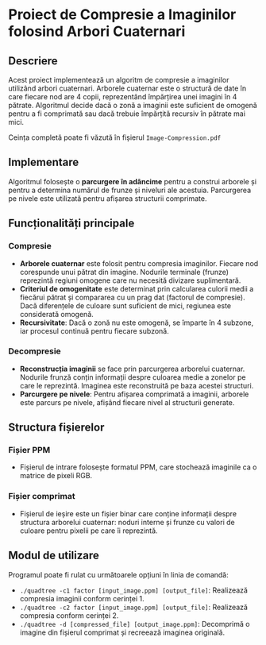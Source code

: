 # Proiect de Compresie a Imaginilor folosind Arbori Cuaternari

## Descriere
Acest proiect implementează un algoritm de compresie a imaginilor utilizând arbori cuaternari. Arborele cuaternar este o structură de date în care fiecare nod are 4 copii, reprezentând împărțirea unei imagini în 4 pătrate. Algoritmul decide dacă o zonă a imaginii este suficient de omogenă pentru a fi comprimată sau dacă trebuie împărțită recursiv în pătrate mai mici.

Ceința completă poate fi văzută în fișierul `Image-Compression.pdf`

## Implementare
Algoritmul folosește o **parcurgere în adâncime** pentru a construi arborele și pentru a determina numărul de frunze și niveluri ale acestuia. Parcurgerea pe nivele este utilizată pentru afișarea structurii comprimate.

## Funcționalități principale

### Compresie
- **Arborele cuaternar** este folosit pentru compresia imaginilor. Fiecare nod corespunde unui pătrat din imagine. Nodurile terminale (frunze) reprezintă regiuni omogene care nu necesită divizare suplimentară.
- **Criteriul de omogenitate** este determinat prin calcularea culorii medii a fiecărui pătrat și compararea cu un prag dat (factorul de compresie). Dacă diferențele de culoare sunt suficient de mici, regiunea este considerată omogenă.
- **Recursivitate**: Dacă o zonă nu este omogenă, se împarte în 4 subzone, iar procesul continuă pentru fiecare subzonă.

### Decompresie
- **Reconstrucția imaginii** se face prin parcurgerea arborelui cuaternar. Nodurile frunză conțin informații despre culoarea medie a zonelor pe care le reprezintă. Imaginea este reconstruită pe baza acestei structuri.
- **Parcurgere pe nivele**: Pentru afișarea comprimată a imaginii, arborele este parcurs pe nivele, afișând fiecare nivel al structurii generate.

## Structura fișierelor

### Fișier PPM
- Fișierul de intrare folosește formatul PPM, care stochează imaginile ca o matrice de pixeli RGB.

### Fișier comprimat
- Fișierul de ieșire este un fișier binar care conține informații despre structura arborelui cuaternar: noduri interne și frunze cu valori de culoare pentru pixelii pe care îi reprezintă.

## Modul de utilizare

Programul poate fi rulat cu următoarele opțiuni în linia de comandă:
- `./quadtree -c1 factor [input_image.ppm] [output_file]`: Realizează compresia imaginii conform cerinței 1.
- `./quadtree -c2 factor [input_image.ppm] [output_file]`: Realizează compresia conform cerinței 2.
- `./quadtree -d [compressed_file] [output_image.ppm]`: Decomprimă o imagine din fișierul comprimat și recreează imaginea originală.
